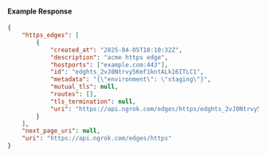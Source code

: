 <!-- Code generated for API Clients. DO NOT EDIT. -->

#### Example Response

```json
{
	"https_edges": [
		{
			"created_at": "2025-04-05T10:10:32Z",
			"description": "acme https edge",
			"hostports": ["example.com:443"],
			"id": "edghts_2vJ0Ntrvy5Kmf1kntALk16ITLC1",
			"metadata": "{\"environment\": \"staging\"}",
			"mutual_tls": null,
			"routes": [],
			"tls_termination": null,
			"uri": "https://api.ngrok.com/edges/https/edghts_2vJ0Ntrvy5Kmf1kntALk16ITLC1"
		}
	],
	"next_page_uri": null,
	"uri": "https://api.ngrok.com/edges/https"
}
```
